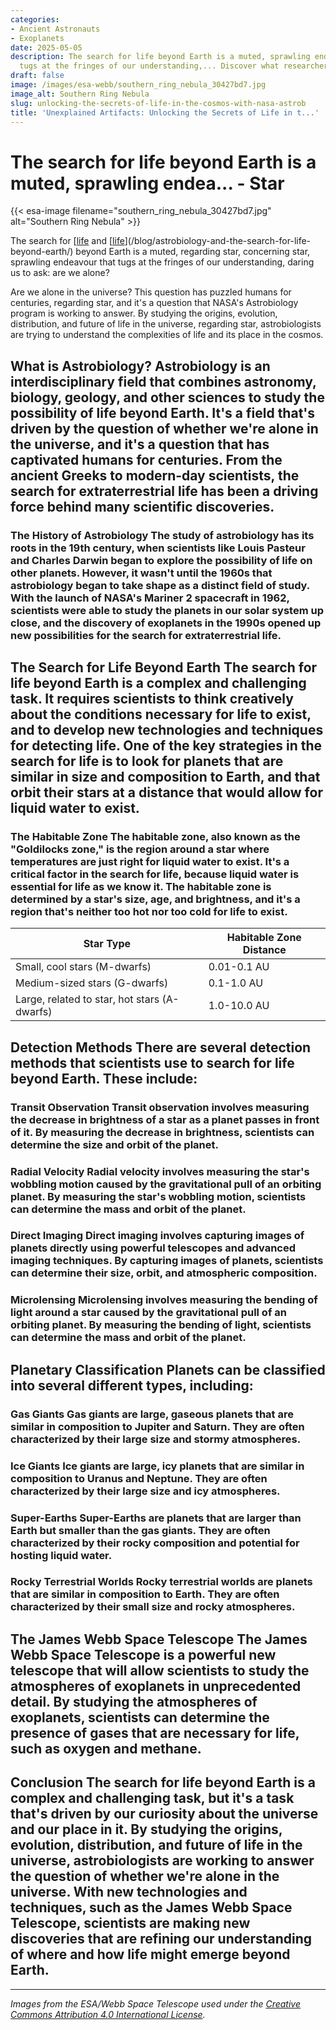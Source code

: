 ```yaml
---
categories:
- Ancient Astronauts
- Exoplanets
date: 2025-05-05
description: The search for life beyond Earth is a muted, sprawling endeavour that
  tugs at the fringes of our understanding,... Discover what researchers have found.
draft: false
image: /images/esa-webb/southern_ring_nebula_30427bd7.jpg
image_alt: Southern Ring Nebula
slug: unlocking-the-secrets-of-life-in-the-cosmos-with-nasa-astrob
title: 'Unexplained Artifacts: Unlocking the Secrets of Life in t...'
---
```


# The search for life beyond Earth is a muted, sprawling endea... - Star
{{< esa-image filename="southern_ring_nebula_30427bd7.jpg" alt="Southern Ring Nebula" >}}



The search for [[life](/blog/the-elusive-search-for-life-beyond-earth) and [[life](/blog/exoplanets-and-the-search-for-life-beyond-earth)](/blog/astrobiology-and-the-search-for-life-beyond-earth/) beyond Earth is a muted, regarding star, concerning star, sprawling endeavour that tugs at the fringes of our understanding, daring us to ask: are we alone?

Are we alone in the universe? This question has puzzled humans for centuries, regarding star, and it's a question that NASA's Astrobiology program is working to answer. By studying the origins, evolution, distribution, and future of life in the universe, regarding star, astrobiologists are trying to understand the complexities of life and its place in the cosmos.

 ## What is Astrobiology? Astrobiology is an interdisciplinary field that combines astronomy, biology, geology, and other sciences to study the possibility of life beyond Earth. It's a field that's driven by the question of whether we're alone in the universe, and it's a question that has captivated humans for centuries. From the ancient Greeks to modern-day scientists, the search for extraterrestrial life has been a driving force behind many scientific discoveries.

 ### The History of Astrobiology The study of astrobiology has its roots in the 19th century, when scientists like Louis Pasteur and Charles Darwin began to explore the possibility of life on other planets. However, it wasn't until the 1960s that astrobiology began to take shape as a distinct field of study. With the launch of NASA's Mariner 2 spacecraft in 1962, scientists were able to study the planets in our solar system up close, and the discovery of exoplanets in the 1990s opened up new possibilities for the search for extraterrestrial life.

 ## The Search for Life Beyond Earth The search for life beyond Earth is a complex and challenging task. It requires scientists to think creatively about the conditions necessary for life to exist, and to develop new technologies and techniques for detecting life. One of the key strategies in the search for life is to look for planets that are similar in size and composition to Earth, and that orbit their stars at a distance that would allow for liquid water to exist.

 ### The Habitable Zone The habitable zone, also known as the "Goldilocks zone," is the region around a star where temperatures are just right for liquid water to exist. It's a critical factor in the search for life, because liquid water is essential for life as we know it. The habitable zone is determined by a star's size, age, and brightness, and it's a region that's neither too hot nor too cold for life to exist.

 | **Star Type** | **Habitable Zone Distance** |
| --- | --- |
| Small, cool stars (M-dwarfs) | 0.01-0.1 AU |
| Medium-sized stars (G-dwarfs) | 0.1-1.0 AU |
| Large, related to star, hot stars (A-dwarfs) | 1.0-10.0 AU | Table 1: The habitable zone distance for different types of stars.

 ## Detection Methods There are several detection methods that scientists use to search for life beyond Earth. These include:

 ### Transit Observation Transit observation involves measuring the decrease in brightness of a star as a planet passes in front of it. By measuring the decrease in brightness, scientists can determine the size and orbit of the planet.

 ### Radial Velocity Radial velocity involves measuring the star's wobbling motion caused by the gravitational pull of an orbiting planet. By measuring the star's wobbling motion, scientists can determine the mass and orbit of the planet.

 ### Direct Imaging Direct imaging involves capturing images of planets directly using powerful telescopes and advanced imaging techniques. By capturing images of planets, scientists can determine their size, orbit, and atmospheric composition.

 ### Microlensing Microlensing involves measuring the bending of light around a star caused by the gravitational pull of an orbiting planet. By measuring the bending of light, scientists can determine the mass and orbit of the planet.

 ## Planetary Classification Planets can be classified into several different types, including:

 ### Gas Giants Gas giants are large, gaseous planets that are similar in composition to Jupiter and Saturn. They are often characterized by their large size and stormy atmospheres.

 ### Ice Giants Ice giants are large, icy planets that are similar in composition to Uranus and Neptune. They are often characterized by their large size and icy atmospheres.

 ### Super-Earths Super-Earths are planets that are larger than Earth but smaller than the gas giants. They are often characterized by their rocky composition and potential for hosting liquid water.

 ### Rocky Terrestrial Worlds Rocky terrestrial worlds are planets that are similar in composition to Earth. They are often characterized by their small size and rocky atmospheres.

 ## The James Webb Space Telescope The James Webb Space Telescope is a powerful new telescope that will allow scientists to study the atmospheres of exoplanets in unprecedented detail. By studying the atmospheres of exoplanets, scientists can determine the presence of gases that are necessary for life, such as oxygen and methane.

 ## Conclusion The search for life beyond Earth is a complex and challenging task, but it's a task that's driven by our curiosity about the universe and our place in it. By studying the origins, evolution, distribution, and future of life in the universe, astrobiologists are working to answer the question of whether we're alone in the universe. With new technologies and techniques, such as the James Webb Space Telescope, scientists are making new discoveries that are refining our understanding of where and how life might emerge beyond Earth.

---

*Images from the ESA/Webb Space Telescope used under the [Creative Commons Attribution 4.0 International License](https://creativecommons.org/licenses/by/4.0).*